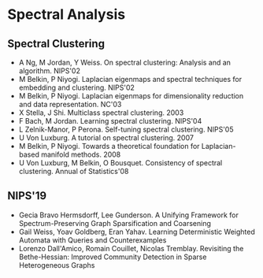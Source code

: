 # Spectral Analysis

## Spectral Clustering
- A Ng, M Jordan, Y Weiss. On spectral clustering: Analysis and an algorithm. NIPS'02
- M Belkin, P Niyogi. Laplacian eigenmaps and spectral techniques for embedding and clustering. NIPS'02
- M Belkin, P Niyogi. Laplacian eigenmaps for dimensionality reduction and data representation. NC'03
- X Stella, J Shi. Multiclass spectral clustering. 2003
- F Bach, M Jordan. Learning spectral clustering. NIPS'04
- L Zelnik-Manor, P Perona. Self-tuning spectral clustering. NIPS'05
- U Von Luxburg. A tutorial on spectral clustering. 2007
- M Belkin, P Niyogi. Towards a theoretical foundation for Laplacian-based manifold methods. 2008
- U Von Luxburg, M Belkin, O Bousquet. Consistency of spectral clustering. Annual of Statistics'08

## NIPS'19
- Gecia Bravo Hermsdorff, Lee Gunderson. A Unifying Framework for Spectrum-Preserving Graph Sparsification and Coarsening
- Gail Weiss, Yoav Goldberg, Eran Yahav. Learning Deterministic Weighted Automata with Queries and Counterexamples
- Lorenzo Dall'Amico, Romain Couillet, Nicolas Tremblay. Revisiting the Bethe-Hessian: Improved Community Detection in Sparse Heterogeneous Graphs
